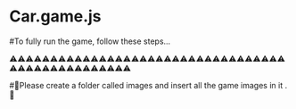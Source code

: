 ﻿# Car.game.js
 #To fully run the game, follow these steps...
 
 ⚠⚠⚠⚠⚠⚠⚠⚠⚠⚠⚠⚠⚠⚠⚠⚠⚠⚠⚠⚠⚠⚠⚠⚠⚠⚠⚠⚠⚠⚠⚠⚠⚠⚠⚠⚠⚠⚠⚠⚠⚠⚠⚠⚠⚠⚠⚠⚠⚠
 
#📛Please create a folder called images and insert all the game images in it .📛



